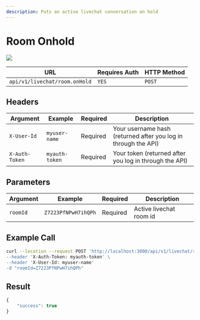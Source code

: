 ```yaml
---
description: Puts an active livechat conversation on hold
---
```


# Room Onhold

![](../../../../../../../.gitbook/assets/enterprise.jpg)

| URL                           | Requires Auth | HTTP Method |
| ----------------------------- | ------------- | ----------- |
| `api/v1/livechat/room.onHold` | `YES`         | `POST`      |

## Headers

| Argument       | Example        | Required | Description                                                    |
| -------------- | -------------- | -------- | -------------------------------------------------------------- |
| `X-User-Id`    | `myuser-name`  | Required | Your username hash (returned after you log in through the API) |
| `X-Auth-Token` | `myauth-token` | Required | Your token (returned after you log in through the API)         |

## Parameters

| Argument | Example             | Required | Description             |
| -------- | ------------------- | -------- | ----------------------- |
| `roomId` | `Z7223PfNPwH7ihQPh` | Required | Active livechat room id |

## Example Call

```bash
curl --location --request POST 'http://localhost:3000/api/v1/livechat/room.onHold \
--header 'X-Auth-Token: myauth-token' \
--header 'X-User-Id: myuser-name'
-d "roomId=Z7223PfNPwH7ihQPh"
```

## Result

```javascript
{
    "success": true
}
```
